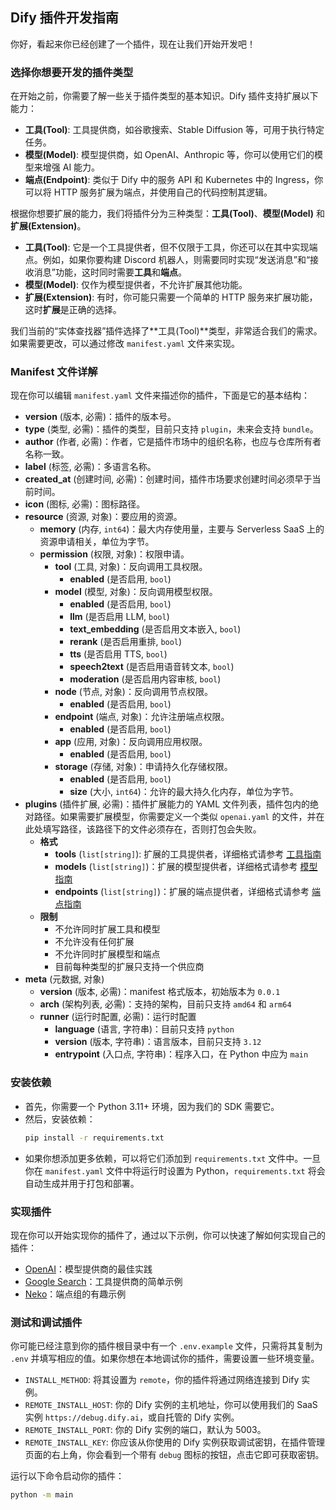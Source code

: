 ## Dify 插件开发指南

你好，看起来你已经创建了一个插件，现在让我们开始开发吧！

### 选择你想要开发的插件类型

在开始之前，你需要了解一些关于插件类型的基本知识。Dify 插件支持扩展以下能力：
- **工具(Tool)**: 工具提供商，如谷歌搜索、Stable Diffusion 等，可用于执行特定任务。
- **模型(Model)**: 模型提供商，如 OpenAI、Anthropic 等，你可以使用它们的模型来增强 AI 能力。
- **端点(Endpoint)**: 类似于 Dify 中的服务 API 和 Kubernetes 中的 Ingress，你可以将 HTTP 服务扩展为端点，并使用自己的代码控制其逻辑。

根据你想要扩展的能力，我们将插件分为三种类型：**工具(Tool)**、**模型(Model)** 和 **扩展(Extension)**。

- **工具(Tool)**: 它是一个工具提供者，但不仅限于工具，你还可以在其中实现端点。例如，如果你要构建 Discord 机器人，则需要同时实现“发送消息”和“接收消息”功能，这时同时需要**工具**和**端点**。
- **模型(Model)**: 仅作为模型提供者，不允许扩展其他功能。
- **扩展(Extension)**: 有时，你可能只需要一个简单的 HTTP 服务来扩展功能，这时**扩展**是正确的选择。

我们当前的“实体查找器”插件选择了**工具(Tool)**类型，非常适合我们的需求。如果需要更改，可以通过修改 `manifest.yaml` 文件来实现。

### Manifest 文件详解

现在你可以编辑 `manifest.yaml` 文件来描述你的插件，下面是它的基本结构：

- **version** (版本, 必需)：插件的版本号。
- **type** (类型, 必需)：插件的类型，目前只支持 `plugin`，未来会支持 `bundle`。
- **author** (作者, 必需)：作者，它是插件市场中的组织名称，也应与仓库所有者名称一致。
- **label** (标签, 必需)：多语言名称。
- **created_at** (创建时间, 必需)：创建时间，插件市场要求创建时间必须早于当前时间。
- **icon** (图标, 必需)：图标路径。
- **resource** (资源, 对象)：要应用的资源。
  - **memory** (内存, `int64`)：最大内存使用量，主要与 Serverless SaaS 上的资源申请相关，单位为字节。
  - **permission** (权限, 对象)：权限申请。
    - **tool** (工具, 对象)：反向调用工具权限。
      - **enabled** (是否启用, `bool`)
    - **model** (模型, 对象)：反向调用模型权限。
      - **enabled** (是否启用, `bool`)
      - **llm** (是否启用 LLM, `bool`)
      - **text_embedding** (是否启用文本嵌入, `bool`)
      - **rerank** (是否启用重排, `bool`)
      - **tts** (是否启用 TTS, `bool`)
      - **speech2text** (是否启用语音转文本, `bool`)
      - **moderation** (是否启用内容审核, `bool`)
    - **node** (节点, 对象)：反向调用节点权限。
      - **enabled** (是否启用, `bool`)
    - **endpoint** (端点, 对象)：允许注册端点权限。
      - **enabled** (是否启用, `bool`)
    - **app** (应用, 对象)：反向调用应用权限。
      - **enabled** (是否启用, `bool`)
    - **storage** (存储, 对象)：申请持久化存储权限。
      - **enabled** (是否启用, `bool`)
      - **size** (大小, `int64`)：允许的最大持久化内存，单位为字节。
- **plugins** (插件扩展, 必需)：插件扩展能力的 YAML 文件列表，插件包内的绝对路径。如果需要扩展模型，你需要定义一个类似 `openai.yaml` 的文件，并在此处填写路径，该路径下的文件必须存在，否则打包会失败。
  - **格式**
    - **tools** (`list[string]`): 扩展的工具提供者，详细格式请参考 [工具指南](https://docs.dify.ai/plugins/schema-definition/tool)
    - **models** (`list[string]`)：扩展的模型提供者，详细格式请参考 [模型指南](https://docs.dify.ai/plugins/schema-definition/model)
    - **endpoints** (`list[string]`)：扩展的端点提供者，详细格式请参考 [端点指南](https://docs.dify.ai/plugins/schema-definition/endpoint)
  - **限制**
    - 不允许同时扩展工具和模型
    - 不允许没有任何扩展
    - 不允许同时扩展模型和端点
    - 目前每种类型的扩展只支持一个供应商
- **meta** (元数据, 对象)
  - **version** (版本, 必需)：manifest 格式版本，初始版本为 `0.0.1`
  - **arch** (架构列表, 必需)：支持的架构，目前只支持 `amd64` 和 `arm64`
  - **runner** (运行时配置, 必需)：运行时配置
    - **language** (语言, 字符串)：目前只支持 `python`
    - **version** (版本, 字符串)：语言版本，目前只支持 `3.12`
    - **entrypoint** (入口点, 字符串)：程序入口，在 Python 中应为 `main`

### 安装依赖

- 首先，你需要一个 Python 3.11+ 环境，因为我们的 SDK 需要它。
- 然后，安装依赖：
    ```bash
    pip install -r requirements.txt
    ```
- 如果你想添加更多依赖，可以将它们添加到 `requirements.txt` 文件中。一旦你在 `manifest.yaml` 文件中将运行时设置为 Python，`requirements.txt` 将会自动生成并用于打包和部署。

### 实现插件

现在你可以开始实现你的插件了，通过以下示例，你可以快速了解如何实现自己的插件：

- [OpenAI](https://github.com/langgenius/dify-plugin-sdks/tree/main/python/examples/openai)：模型提供商的最佳实践
- [Google Search](https://github.com/langgenius/dify-plugin-sdks/tree/main/python/examples/google)：工具提供商的简单示例
- [Neko](https://github.com/langgenius/dify-plugin-sdks/tree/main/python/examples/neko)：端点组的有趣示例

### 测试和调试插件

你可能已经注意到你的插件根目录中有一个 `.env.example` 文件，只需将其复制为 `.env` 并填写相应的值。如果你想在本地调试你的插件，需要设置一些环境变量。

- `INSTALL_METHOD`: 将其设置为 `remote`，你的插件将通过网络连接到 Dify 实例。
- `REMOTE_INSTALL_HOST`: 你的 Dify 实例的主机地址，你可以使用我们的 SaaS 实例 `https://debug.dify.ai`，或自托管的 Dify 实例。
- `REMOTE_INSTALL_PORT`: 你的 Dify 实例的端口，默认为 5003。
- `REMOTE_INSTALL_KEY`: 你应该从你使用的 Dify 实例获取调试密钥，在插件管理页面的右上角，你会看到一个带有 `debug` 图标的按钮，点击它即可获取密钥。

运行以下命令启动你的插件：

```bash
python -m main